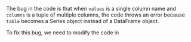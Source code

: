 The bug in the code is that when `values` is a single column name and `columns` is a tuple of multiple columns, the code throws an error because `table` becomes a Series object instead of a DataFrame object.

To fix this bug, we need to modify the code in